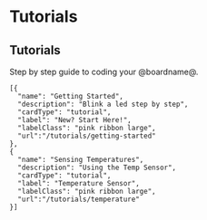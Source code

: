 # Tutorials

## Tutorials

Step by step guide to coding your @boardname@.

```codecard
[{
  "name": "Getting Started",
  "description": "Blink a led step by step",
  "cardType": "tutorial",
  "label": "New? Start Here!",
  "labelClass": "pink ribbon large",
  "url":"/tutorials/getting-started"
},
{
  "name": "Sensing Temperatures",
  "description": "Using the Temp Sensor",
  "cardType": "tutorial",
  "label": "Temperature Sensor",
  "labelClass": "pink ribbon large",
  "url":"/tutorials/temperature"
}]
```